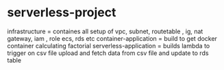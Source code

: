 # serverless-project
infrastructure = containes all setup of vpc, subnet, routetable , ig, nat gateway, iam , role ecs, rds etc
container-application = build to get docker container calculating factorial
serverless-application = builds lambda to trigger on csv file upload and fetch data from csv file and update to rds table
